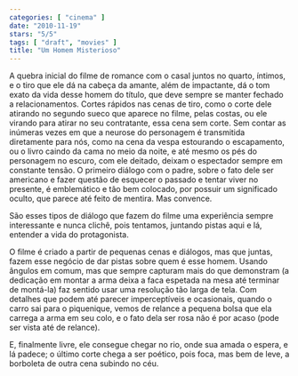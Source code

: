 ```yaml
---
categories: [ "cinema" ]
date: "2010-11-19"
stars: "5/5"
tags: [ "draft", "movies" ]
title: "Um Homem Misterioso"
---
```

A quebra inicial do filme de romance com o casal juntos no quarto,
íntimos, e o tiro que ele dá na cabeça da amante, além de impactante,
dá o tom exato da vida desse homem do título, que deve sempre se
manter fechado a relacionamentos. Cortes rápidos nas cenas de tiro,
como o corte dele atirando no segundo sueco que aparece no filme, pelas
costas, ou ele virando para atirar no seu contratante, essa cena sem
corte. Sem contar as inúmeras vezes em que a neurose do personagem é
transmitida diretamente para nós, como na cena da vespa estourando o
escapamento, ou o livro caindo da cama no meio da noite, e até mesmo
os pés do personagem no escuro, com ele deitado, deixam o espectador
sempre em constante tensão. O primeiro diálogo com o padre, sobre o
fato dele ser americano e fazer questão de esquecer o passado e tentar
viver no presente, é emblemático e tão bem colocado, por possuir um
significado oculto, que parece até feito de mentira. Mas convence.

São esses tipos de diálogo que fazem do filme uma experiência sempre
interessante e nunca clichê, pois tentamos, juntando pistas aqui e lá,
entender a vida do protagonista.

O filme é criado a partir de pequenas cenas e diálogos, mas que juntas,
fazem esse negócio de dar pistas sobre quem é esse homem. Usando
ângulos em comum, mas que sempre capturam mais do que demonstram (a
dedicação em montar a arma deixa a faca espetada na mesa até terminar
de montá-la) faz sentido usar uma resolução tão larga de tela. Com
detalhes que podem até parecer imperceptíveis e ocasionais, quando o
carro sai para o piquenique, vemos de relance a pequena bolsa que ela
carrega a arma em seu colo, e o fato dela ser rosa não é por acaso
(pode ser vista até de relance).

E, finalmente livre, ele consegue chegar no rio, onde sua amada o espera,
e lá padece; o último corte chega a ser poético, pois foca, mas bem
de leve, a borboleta de outra cena subindo no céu.
